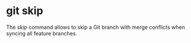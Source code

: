 # git skip

The _skip_ command allows to skip a Git branch with merge conflicts when syncing
all feature branches.
